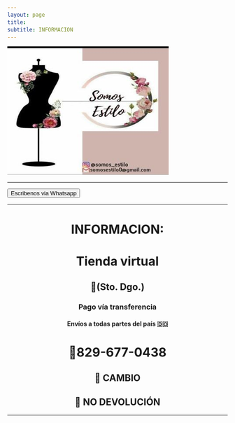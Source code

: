 ```yaml
---
layout: page
title: 
subtitle: INFORMACION
---
```


<img src="/img/avatar2.jpg" alt="Somos Estilo" class="center">

---

<form action="https://wa.me/8296770438">
  <button type="submit" class="center">Escribenos via Whatsapp</button>
</form>

---
<div style="font-style: normal; text-align: center;" markdown="1">

# INFORMACION:
# Tienda virtual
## 📍(Sto. Dgo.)
### Pago vía transferencia
#### Envíos a todas partes del país 🇩🇴
# 📱829-677-0438
## 🚫 CAMBIO
## 🚫 NO DEVOLUCIÓN

</div>

---
